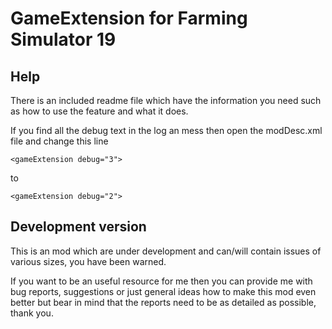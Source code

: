 # GameExtension for Farming Simulator 19

## Help
There is an included readme file which have the information you need such as how to use the feature and what it does.

If you find all the debug text in the log an mess then open the modDesc.xml file and change this line
```
<gameExtension debug="3">
```
to
```
<gameExtension debug="2">
```


## Development version
This is an mod which are under development and can/will contain issues of various sizes, you have been warned.

If you want to be an useful resource for me then you can provide me with bug reports, suggestions or just general ideas how to make this mod even better but bear in mind that the reports need to be as detailed as possible, thank you.
